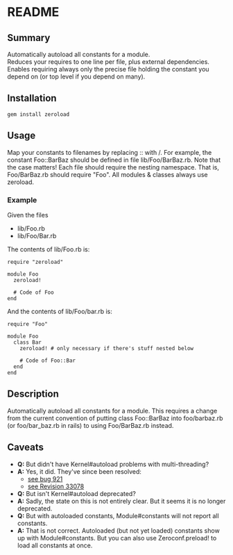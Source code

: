 README
======


Summary
-------

Automatically autoload all constants for a module.  
Reduces your requires to one line per file, plus external dependencies.  
Enables requiring always only the precise file holding the constant you
depend on (or top level if you depend on many).


Installation
------------

`gem install zeroload`


Usage
-----

Map your constants to filenames by replacing :: with /. For example, the
constant Foo::BarBaz should be defined in file lib/Foo/BarBaz.rb. Note that
the case matters! Each file should require the nesting namespace. That is,
Foo/BarBaz.rb should require "Foo". All modules & classes always use
zeroload.

### Example

Given the files

* lib/Foo.rb
* lib/Foo/Bar.rb

The contents of lib/Foo.rb is:

    require "zeroload"

    module Foo
      zeroload!

      # Code of Foo
    end

And the contents of lib/Foo/bar.rb is:

    require "Foo"

    module Foo
      class Bar
        zeroload! # only necessary if there's stuff nested below 

        # Code of Foo::Bar
      end
    end



Description
-----------

Automatically autoload all constants for a module. This requires a change from
the current convention of putting class Foo::BarBaz into foo/barbaz.rb (or
foo/bar_baz.rb in rails) to using Foo/BarBaz.rb instead.


Caveats
-------

* **Q:** But didn't have Kernel#autoload problems with multi-threading?  
* **A:** Yes, it did. They've since been resolved:
  * [see bug 921](https://bugs.ruby-lang.org/issues/921)
  * [see Revision 33078](https://bugs.ruby-lang.org/projects/ruby-trunk/repository/revisions/33078)
* **Q:** But isn't Kernel#autoload deprecated?
* **A:** Sadly, the state on this is not entirely clear. But it seems it is no longer deprecated.
* **Q:** But with autoloaded constants, Module#constants will not report all constants.
* **A:** That is not correct. Autoloaded (but not yet loaded) constants show up with
  Module#constants. But you can also use Zeroconf.preload! to load all constants at once.

